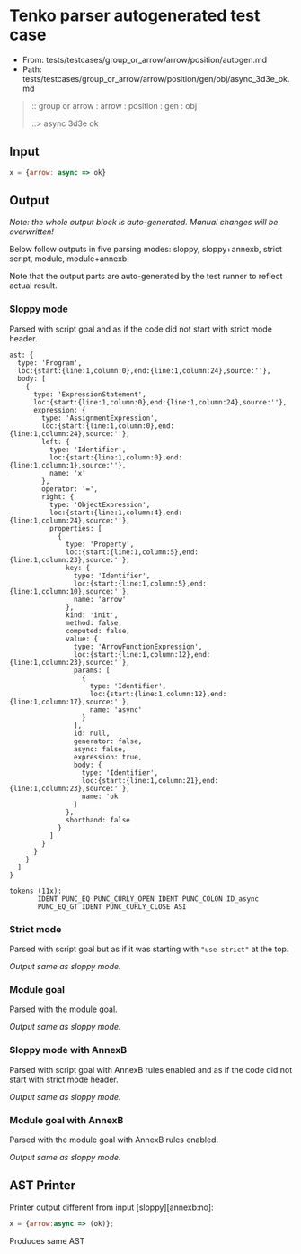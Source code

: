 # Tenko parser autogenerated test case

- From: tests/testcases/group_or_arrow/arrow/position/autogen.md
- Path: tests/testcases/group_or_arrow/arrow/position/gen/obj/async_3d3e_ok.md

> :: group or arrow : arrow : position : gen : obj
>
> ::> async 3d3e ok

## Input


`````js
x = {arrow: async => ok}
`````

## Output

_Note: the whole output block is auto-generated. Manual changes will be overwritten!_

Below follow outputs in five parsing modes: sloppy, sloppy+annexb, strict script, module, module+annexb.

Note that the output parts are auto-generated by the test runner to reflect actual result.

### Sloppy mode

Parsed with script goal and as if the code did not start with strict mode header.

`````
ast: {
  type: 'Program',
  loc:{start:{line:1,column:0},end:{line:1,column:24},source:''},
  body: [
    {
      type: 'ExpressionStatement',
      loc:{start:{line:1,column:0},end:{line:1,column:24},source:''},
      expression: {
        type: 'AssignmentExpression',
        loc:{start:{line:1,column:0},end:{line:1,column:24},source:''},
        left: {
          type: 'Identifier',
          loc:{start:{line:1,column:0},end:{line:1,column:1},source:''},
          name: 'x'
        },
        operator: '=',
        right: {
          type: 'ObjectExpression',
          loc:{start:{line:1,column:4},end:{line:1,column:24},source:''},
          properties: [
            {
              type: 'Property',
              loc:{start:{line:1,column:5},end:{line:1,column:23},source:''},
              key: {
                type: 'Identifier',
                loc:{start:{line:1,column:5},end:{line:1,column:10},source:''},
                name: 'arrow'
              },
              kind: 'init',
              method: false,
              computed: false,
              value: {
                type: 'ArrowFunctionExpression',
                loc:{start:{line:1,column:12},end:{line:1,column:23},source:''},
                params: [
                  {
                    type: 'Identifier',
                    loc:{start:{line:1,column:12},end:{line:1,column:17},source:''},
                    name: 'async'
                  }
                ],
                id: null,
                generator: false,
                async: false,
                expression: true,
                body: {
                  type: 'Identifier',
                  loc:{start:{line:1,column:21},end:{line:1,column:23},source:''},
                  name: 'ok'
                }
              },
              shorthand: false
            }
          ]
        }
      }
    }
  ]
}

tokens (11x):
       IDENT PUNC_EQ PUNC_CURLY_OPEN IDENT PUNC_COLON ID_async
       PUNC_EQ_GT IDENT PUNC_CURLY_CLOSE ASI
`````

### Strict mode

Parsed with script goal but as if it was starting with `"use strict"` at the top.

_Output same as sloppy mode._

### Module goal

Parsed with the module goal.

_Output same as sloppy mode._

### Sloppy mode with AnnexB

Parsed with script goal with AnnexB rules enabled and as if the code did not start with strict mode header.

_Output same as sloppy mode._

### Module goal with AnnexB

Parsed with the module goal with AnnexB rules enabled.

_Output same as sloppy mode._

## AST Printer

Printer output different from input [sloppy][annexb:no]:

````js
x = {arrow:async => (ok)};
````

Produces same AST
